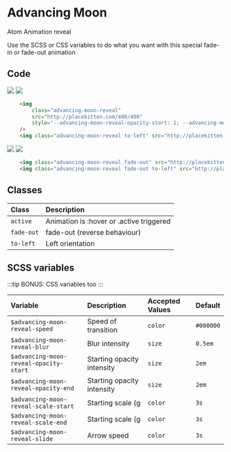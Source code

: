 # Advancing Moon
<Badge type="tip">Atom</Badge> <Badge type="info">Animation</Badge> <Badge type="info">reveal</Badge>

Use the SCSS or CSS variables to do what you want with this special fade-in or fade-out animation

## Code

<div class="dev-section">
    <img 
        class="advancing-moon-reveal"
        src="http://placekitten.com/400/400"
        style="--advancing-moon-reveal-opacity-start: 1; --advancing-moon-reveal-scale-end: 1.5"
    />
    <img class="advancing-moon-reveal to-left" src="http://placekitten.com/400/400"/>
</div>

```html
    <img
        class="advancing-moon-reveal"
        src="http://placekitten.com/400/400"
        style="--advancing-moon-reveal-opacity-start: 1; --advancing-moon-reveal-scale-end: 1.5"
    />
    <img class="advancing-moon-reveal to-left" src="http://placekitten.com/400/400"/>
```

<div class="dev-section">
    <img class="advancing-moon-reveal fade-out" src="http://placekitten.com/400/400" />
    <img class="advancing-moon-reveal fade-out to-left" src="http://placekitten.com/400/400"/>
</div>

```html
    <img class="advancing-moon-reveal fade-out" src="http://placekitten.com/400/400" />
    <img class="advancing-moon-reveal fade-out to-left" src="http://placekitten.com/400/400"/>
```

## Classes

| Class      | Description                              |
|:-----------|:-----------------------------------------|
| `active`   | Animation is :hover or .active triggered |
| `fade-out` | fade-out  (reverse behaviour)            |
| `to-left`  | Left orientation                         |


## SCSS variables

:::tip
BONUS: CSS variables too
:::

| Variable                               | Description                | Accepted Values | Default   |
|:---------------------------------------|:---------------------------|:----------------|:----------|
| `$advancing-moon-reveal-speed`         | Speed of transition        | `color`         | `#000000` |
| `$advancing-moon-reveal-blur`          | Blur intensity             | `size`          | `0.5em`   |
| `$advancing-moon-reveal-opacity-start` | Starting opacity intensity | `size`          | `2em`     |
| `$advancing-moon-reveal-opacity-end`   | Starting opacity intensity | `size`          | `2em`     |
| `$advancing-moon-reveal-scale-start`   | Starting scale (g          | `color`         | `3s`      |
| `$advancing-moon-reveal-scale-end`     | Starting scale (g          | `color`         | `3s`      |
| `$advancing-moon-reveal-slide`         | Arrow speed                | `color`         | `3s`      |


<style lang="scss">
@import "../../theme.scss";

@import "components/atoms/animations/AdvancingMoon.scss";
</style>